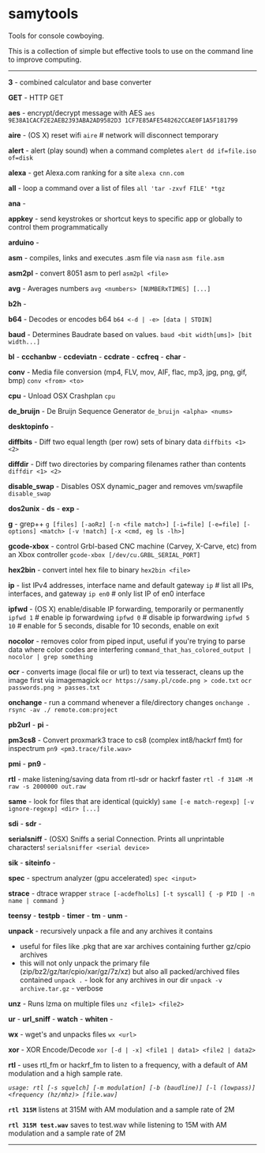 samytools
=========

Tools for console cowboying.

This is a collection of simple but effective tools to use on the command line to improve computing.

--------

**3** - combined calculator and base converter

**GET** - HTTP GET

**aes** - encrypt/decrypt message with AES
`aes 9E38A1CACF2E2AEB2393ABA2AD9582D3 1CF7E85AFE548262CCAE0F1A5F181799`

**aire** - (OS X) reset wifi
`aire` # network will disconnect temporary

**alert** - alert (play sound) when a command completes
`alert dd if=file.iso of=disk`

**alexa** - get Alexa.com ranking for a site
`alexa cnn.com`

**all** - loop a command over a list of files
`all 'tar -zxvf FILE' *tgz`

**ana** - 

**appkey** - send keystrokes or shortcut keys to specific app or globally to control them programmatically

**arduino** -

**asm** - compiles, links and executes .asm file via `nasm`
`asm file.asm`

**asm2pl** - convert 8051 asm to perl
`asm2pl <file>`

**avg** - Averages numbers
`avg <numbers> [NUMBERxTIMES] [...]`

**b2h** -

**b64** - Decodes or encodes b64
`b64 <-d | -e> [data | STDIN]`

**baud** - Determines Baudrate based on values.
`baud <bit width[ums]> [bit width...]`

**bl** -
**ccchanbw** -
**ccdeviatn** -
**ccdrate** -
**ccfreq** -
**char** -

**conv** - Media file conversion (mp4, FLV, mov, AIF, flac, mp3, jpg, png, gif, bmp)
`conv <from> <to>`

**cpu** - Unload OSX Crashplan
`cpu`

**de_bruijn** - De Bruijn Sequence Generator
`de_bruijn <alpha> <nums>`

**desktopinfo** -

**diffbits** - Diff two equal length (per row) sets of binary data
`diffbits <1> <2>`

**diffdir** - Diff two directories by comparing filenames rather than contents
`diffdir <1> <2>`

**disable_swap** - Disables OSX dynamic_pager and removes vm/swapfile
`disable_swap`

**dos2unix** -
**ds** -
**exp** -

**g** - grep++
`g [files] [-aoRz] [-n <file match>] [-i=file] [-e=file] [-options] <match> [-v !match] [-x <cmd, eg ls -lh>]`

**gcode-xbox** - control Grbl-based CNC machine (Carvey, X-Carve, etc) from an Xbox controller
`gcode-xbox [/dev/cu.GRBL_SERIAL_PORT]`

**hex2bin** - convert intel hex file to binary
`hex2bin <file>`

**ip** - list IPv4 addresses, interface name and default gateway
`ip` # list all IPs, interfaces, and gateway
`ip en0` # only list IP of en0 interface

**ipfwd** - (OS X) enable/disable IP forwarding, temporarily or permanently
`ipfwd 1` # enable ip forwardwing
`ipfwd 0` # disable ip forwardwing
`ipfwd 5 10` # enable for 5 seconds, disable for 10 seconds, enable on exit

**nocolor** - removes color from piped input, useful if you're trying to parse data where color codes are interfering
`command_that_has_colored_output | nocolor | grep something`

**ocr** - converts image (local file or url) to text via tesseract, cleans up the image first via imagemagick
`ocr https://samy.pl/code.png > code.txt`
`ocr passwords.png > passes.txt`

**onchange** - run a command whenever a file/directory changes
`onchange . rsync -av ./ remote.com:project`

**pb2url** - 
**pi** -

**pm3cs8** - Convert proxmark3 trace to cs8 (complex int8/hackrf fmt) for inspectrum
`pn9 <pm3.trace/file.wav>`

**pmi** -
**pn9** - 

**rtl** - make listening/saving data from rtl-sdr or hackrf faster
`rtl -f 314M -M raw -s 2000000 out.raw`

**same** - look for files that are identical (quickly)
`same [-e match-regexp] [-v ignore-regexp] <dir> [...]`

**sdi** -
**sdr** -

**serialsniff** - (OSX) Sniffs a serial Connection. Prints all unprintable characters!
`serialsniffer <serial device>`

**sik** -
**siteinfo** - 

**spec** - spectrum analyzer (gpu accelerated)
`spec <input>`

**strace** - dtrace wrapper
`strace [-acdefholLs] [-t syscall] { -p PID | -n name | command }`

**teensy** -
**testpb** -
**timer** -
**tm** -
**unm** -

**unpack** - recursively unpack a file and any archives it contains
- useful for files like .pkg that are xar archives containing further gz/cpio archives
- this will not only unpack the primary file (zip/bz2/gz/tar/cpio/xar/gz/7z/xz) but also all packed/archived files contained
`unpack .` - look for any archives in our dir
`unpack -v archive.tar.gz` - verbose

**unz** - Runs lzma on multiple files
`unz <file1> <file2> `

**ur** -
**url_sniff** -
**watch** -
**whiten** -

**wx** - wget's and unpacks files
`wx <url>`

**xor** - XOR Encode/Decode
`xor [-d | -x] <file1 | data1> <file2 | data2>`

**rtl** - uses rtl\_fm or hackrf\_fm to listen to a frequency, with a default of AM modulation and a high sample rate.

*`usage: rtl [-s squelch] [-m modulation] [-b (baudline)] [-l (lowpass)] <frequency (hz/mhz)> [file.wav]`*

**`rtl 315M`** listens at 315M with AM modulation and a sample rate of 2M

**`rtl 315M test.wav`** saves to test.wav while listening to  15M with AM modulation and a sample rate of 2M

--------
